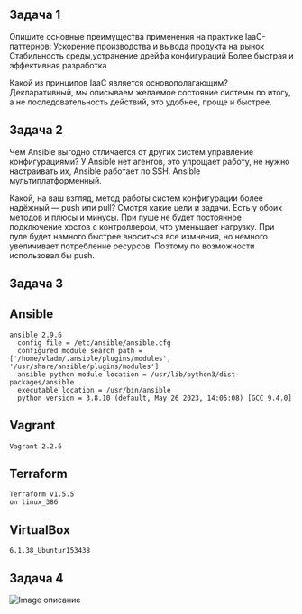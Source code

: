 ## Задача 1
Опишите основные преимущества применения на практике IaaC-паттернов:
Ускорение производства и вывода продукта на рынок
Стабильность среды,устранение дрейфа конфигураций
Более быстрая и эффективная разработка

Какой из принципов IaaC является основополагающим?
Декларативный, мы описываем желаемое состояние системы по итогу, а не последовательность действий, это удобнее, проще и быстрее.

## Задача 2
Чем Ansible выгодно отличается от других систем управление конфигурациями?
У Ansible нет агентов, это упрощает работу, не нужно настраивать их, Ansible работает по SSH.
Ansible мультиплатформенный.

Какой, на ваш взгляд, метод работы систем конфигурации более надёжный — push или pull?
Смотря какие цели и задачи. Есть у обоих методов и плюсы и минусы.
При пуше не будет постоянное подключение хостов с контроллером, что уменьшает нагрузку.
При пуле будет намного быстрее вноситься все измнения, но немного увеличивает потребление ресурсов. 
Поэтому по возможности использовал бы push.

## Задача 3
## Ansible
```plaintext
ansible 2.9.6
  config file = /etc/ansible/ansible.cfg
  configured module search path = ['/home/vladm/.ansible/plugins/modules', '/usr/share/ansible/plugins/modules']
  ansible python module location = /usr/lib/python3/dist-packages/ansible
  executable location = /usr/bin/ansible
  python version = 3.8.10 (default, May 26 2023, 14:05:08) [GCC 9.4.0]
```
## Vagrant
```plaintext
Vagrant 2.2.6
```
## Terraform
```plaintext
Terraform v1.5.5
on linux_386
```
## VirtualBox
```plaintext
6.1.38_Ubuntur153438
```

## Задача 4
![Image описание](https://i.imgur.com/ZwOoiJX.png)
